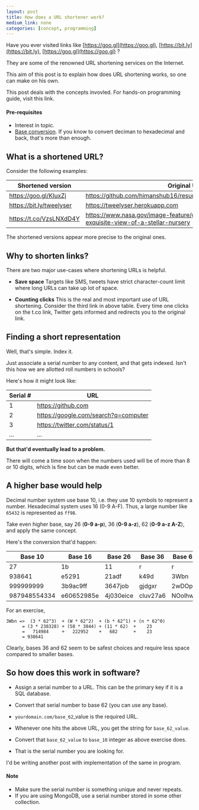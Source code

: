 ```yaml
---
layout: post
title: How does a URL shortener work?
medium_link: none
categories: [concept, programming]
---
```


Have you ever visited links like [https://goo.gl](https://goo.gl), [https://bit.ly](https://bit.ly), [https://goo.gl](https://goo.gl)  ?

They are some of the renowned URL shortening services on the Internet.

This aim of this post is to explain how does URL shortening works, so one can make on his own.

This post deals with the concepts invovled. For hands-on programming guide, visit this link.

#### Pre-requisites
- Interest in topic.
- [Base conversion](https://www.tutorialspoint.com/computer_logical_organization/number_system_conversion.htm). If you know to convert deciman to hexadecimal and back, that's more than enough.

## What is a shortened URL?
Consider the following examples:

| Shortened version        | Original URL                                                                               |
|--------------------------|--------------------------------------------------------------------------------------------|
| https://goo.gl/KIuxZj    | https://github.com/himanshub16/resume/raw/master/himanshub16.pdf                           |
| https://bit.ly/tweelyser | https://tweelyser.herokuapp.com                                                            |
| https://t.co/VzsLNXdD4Y  | https://www.nasa.gov/image-feature/goddard/2018/hubble-exquisite-view-of-a-stellar-nursery |

The shortened versions appear more precise to the original ones.


## Why to shorten links?
There are two major use-cases where shortening URLs is helpful.
- **Save space**
  Targets like SMS, tweets have strict character-count limit where long URLs can take up lot of space.
  
- **Counting clicks**
  This is the real and most important use of URL shortening.
  Consider the third link in above table.
  Every time one clicks on the t.co link, Twitter gets informed and redirects you to the original link.

## Finding a short representation
Well, that's simple. Index it.

Just associate a serial number to any content, and that gets indexed. Isn't this how we are allotted roll numbers in schools?

Here's how it might look like:

| Serial # | URL                                  |
|----------|--------------------------------------|
|        1 | https://github.com                   |
|        2 | https://google.com/search?q=computer |
|        3 | https://twitter.com/status/1         |
|      ... | ...                                  |

**But that'd eventually lead to a problem.**

There will come a time soon when the numbers used will be of more than 8 or 10 digits, which is fine but can be made even better.

## A higher base would help
Decimal number system use base 10, i.e. they use 10 symbols to represent a number. Hexadecimal system uses 16 (0-9 A-F). Thus, a large number like `65432` is represented as `ff98`.

Take even higher base, say 26 (**0-9 a-p**), 36 (**0-9 a-z**), 62 (**0-9 a-z A-Z**), and apply the same concept.

Here's the conversion that'd happen:

|      Base 10 | Base 16    | Base 26   | Base 36  | Base 62 |
|--------------|------------|-----------|----------|---------|
|           27 | 1b         | 11        | r        | r       |
|       938641 | e5291      | 21adf     | k49d     | 3Wbn    |
|    999999999 | 3b9ac9ff   | 3647job   | gjdgxr   | 2wDOpb  |
| 987948554334 | e60652985e | 4j030eice | cluv27a6 | NOolhwe |


For an exercise,
```
3Wbn =>  (3 * 62^3)  + (W * 62^2)  + (b * 62^1) + (n * 62^0)
      = (3 * 238328) + (58 * 3844) + (11 * 62)  +    23
      =   714984     +   222952    +   682      +    23
      = 938641
```

Clearly, bases 36 and 62 seem to be safest choices and require less space compared to smaller bases.

## So how does this work in software?
- Assign a serial number to a URL. This can be the primary key if it is a SQL database.
- Convert that serial number to base 62 (you can use any base).
- `yourdomain.com/base_62`_value is the required URL.

- Whenever one hits the above URL, you get the string for `base_62_value`.
- Convert that `base_62_value` to `base_10` integer as above exercise does.
- That is the serial number you are looking for.


I'd be writing another post with implementation of the same in program.

#### Note
- Make sure the serial number is something unique and never repeats.
- If you are using MongoDB, use a serial number stored in some other collection.
